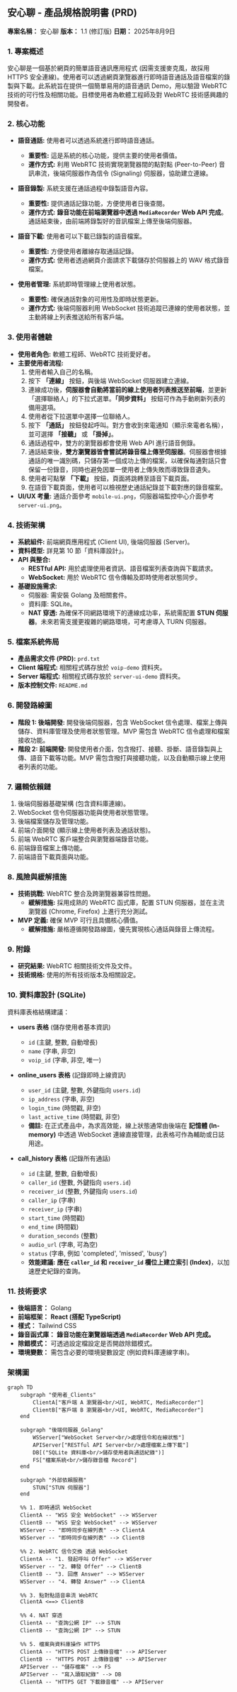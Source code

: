 ## 安心聊 - 產品規格說明書 (PRD)

**專案名稱：** 安心聊
**版本：** 1.1 (修訂版)
**日期：** 2025年8月9日

### **1. 專案概述**

安心聊是一個基於網頁的簡單語音通訊應用程式 (因需支援麥克風，故採用 HTTPS 安全連線)。使用者可以透過網頁瀏覽器進行即時語音通話及語音檔案的錄製與下載。此系統旨在提供一個簡單易用的語音通訊 Demo，用以驗證 WebRTC 技術的可行性及相關功能。目標使用者為軟體工程師及對 WebRTC 技術感興趣的開發者。

### **2. 核心功能**

*   **語音通話:** 使用者可以透過系統進行即時語音通話。
    *   **重要性:** 這是系統的核心功能，提供主要的使用者價值。
    *   **運作方式:** 利用 WebRTC 技術實現瀏覽器間的點對點 (Peer-to-Peer) 音訊串流，後端伺服器作為信令 (Signaling) 伺服器，協助建立連線。

*   **語音錄製:** 系統支援在通話過程中錄製語音內容。
    *   **重要性:** 提供通話記錄功能，方便使用者日後查閱。
    *   **運作方式:** **錄音功能在前端瀏覽器中透過 `MediaRecorder` Web API 完成**。通話結束後，由前端將錄製好的音訊檔案上傳至後端伺服器。

*   **語音下載:** 使用者可以下載已錄製的語音檔案。
    *   **重要性:** 方便使用者離線存取通話記錄。
    *   **運作方式:** 使用者透過網頁介面請求下載儲存於伺服器上的 WAV 格式錄音檔案。

*   **使用者管理:** 系統即時管理線上使用者狀態。
    *   **重要性:** 確保通話對象的可用性及即時狀態更新。
    *   **運作方式:** 後端伺服器利用 WebSocket 技術追蹤已連線的使用者狀態，並主動將線上列表推送給所有客戶端。

### **3. 使用者體驗**

*   **使用者角色:** 軟體工程師、WebRTC 技術愛好者。
*   **主要使用者流程:**
    1.  使用者輸入自己的名稱。
    2.  按下 **「連線」** 按鈕，與後端 WebSocket 伺服器建立連線。
    3.  連線成功後，**伺服器會自動將當前的線上使用者列表推送至前端**，並更新「選擇聯絡人」的下拉式選單。**「同步資料」** 按鈕可作為手動刷新列表的備用選項。
    4.  使用者從下拉選單中選擇一位聯絡人。
    5.  按下 **「通話」** 按鈕發起呼叫。對方會收到來電通知（顯示來電者名稱），並可選擇 **「接聽」** 或 **「掛掉」**。
    6.  通話過程中，雙方的瀏覽器都會使用 Web API 進行語音側錄。
    7.  通話結束後，**雙方瀏覽器皆會嘗試將錄音檔上傳至伺服器**。伺服器會根據通話的唯一識別碼，只儲存第一個成功上傳的檔案，以確保每通對話只會保留一份錄音，同時也避免因單一使用者上傳失敗而導致錄音遺失。
    8.  使用者可點擊 **「下載」** 按鈕，頁面將跳轉至語音下載頁面。
    9.  在語音下載頁面，使用者可以檢視歷史通話紀錄並下載對應的錄音檔案。
*   **UI/UX 考量:** 通話介面參考 `mobile-ui.png`，伺服器端監控中心介面參考 `server-ui.png`。

### **4. 技術架構**

*   **系統組件:** 前端網頁應用程式 (Client UI), 後端伺服器 (Server)。
*   **資料模型:** 詳見第 10 節「資料庫設計」。
*   **API 與整合:**
    *   **RESTful API:** 用於處理使用者資訊、語音檔案列表查詢與下載請求。
    *   **WebSocket:** 用於 WebRTC 信令傳輸及即時使用者狀態同步。
*   **基礎設施需求:**
    *   伺服器: 需安裝 Golang 及相關套件。
    *   資料庫: SQLite。
    *   **NAT 穿透:** 為確保不同網路環境下的連線成功率，系統需配置 **STUN 伺服器**。未來若需支援更複雜的網路環境，可考慮導入 TURN 伺服器。

### **5. 檔案系統佈局**

*   **產品需求文件 (PRD):** `prd.txt`
*   **Client 端程式:** 相關程式碼存放於 `voip-demo` 資料夾。
*   **Server 端程式:** 相關程式碼存放於 `server-ui-demo` 資料夾。
*   **版本控制文件:** `README.md`

### **6. 開發路線圖**

*   **階段 1: 後端開發:** 開發後端伺服器，包含 WebSocket 信令處理、檔案上傳與儲存、資料庫管理及使用者狀態管理。MVP 需包含 WebRTC 信令處理和檔案接收功能。
*   **階段 2: 前端開發:** 開發使用者介面，包含撥打、接聽、掛斷、語音錄製與上傳、語音下載等功能。MVP 需包含撥打與接聽功能，以及自動顯示線上使用者列表的功能。

### **7. 邏輯依賴鏈**

1.  後端伺服器基礎架構 (包含資料庫連線)。
2.  WebSocket 信令伺服器功能與使用者狀態管理。
3.  後端檔案儲存及管理功能。
4.  前端介面開發 (顯示線上使用者列表及通話狀態)。
5.  前端 WebRTC 客戶端整合與瀏覽器端錄音功能。
6.  前端錄音檔案上傳功能。
7.  前端語音下載頁面與功能。

### **8. 風險與緩解措施**

*   **技術挑戰:** WebRTC 整合及跨瀏覽器兼容性問題。
    *   **緩解措施:** 採用成熟的 WebRTC 函式庫，配置 STUN 伺服器，並在主流瀏覽器 (Chrome, Firefox) 上進行充分測試。
*   **MVP 定義:** 確保 MVP 可行且具備核心價值。
    *   **緩解措施:** 嚴格遵循開發路線圖，優先實現核心通話與錄音上傳流程。

### **9. 附錄**

*   **研究結果:** WebRTC 相關技術文件及文件。
*   **技術規格:** 使用的所有技術版本及相關設定。

### **10. 資料庫設計 (SQLite)**

資料庫表格結構建議：

*   **users 表格** (儲存使用者基本資訊)
    *   `id` (主鍵, 整數, 自動增長)
    *   `name` (字串, 非空)
    *   `voip_id` (字串, 非空, 唯一)

*   **online_users 表格** (記錄即時上線資訊)
    *   `user_id` (主鍵, 整數, 外鍵指向 `users.id`)
    *   `ip_address` (字串, 非空)
    *   `login_time` (時間戳, 非空)
    *   `last_active_time` (時間戳, 非空)
    *   **備註:** 在正式產品中，為求高效能，線上狀態通常由後端在 **記憶體 (In-memory)** 中透過 WebSocket 連線直接管理，此表格可作為輔助或日誌用途。

*   **call_history 表格** (記錄所有通話)
    *   `id` (主鍵, 整數, 自動增長)
    *   `caller_id` (整數, 外鍵指向 `users.id`)
    *   `receiver_id` (整數, 外鍵指向 `users.id`)
    *   `caller_ip` (字串)
    *   `receiver_ip` (字串)
    *   `start_time` (時間戳)
    *   `end_time` (時間戳)
    *   `duration_seconds` (整數)
    *   `audio_url` (字串, 可為空)
    *   `status` (字串, 例如 'completed', 'missed', 'busy')
    *   **效能建議:** **應在 `caller_id` 和 `receiver_id` 欄位上建立索引 (Index)**，以加速歷史紀錄的查詢。

### **11. 技術要求**

*   **後端語言：** Golang
*   **前端框架：** **React (搭配 TypeScript)**
*   **樣式：** Tailwind CSS
*   **錄音函式庫：** **錄音功能在瀏覽器端透過 `MediaRecorder` Web API 完成。**
*   **除錯模式：** 可透過設定檔設定是否開啟除錯模式。
*   **環境變數：** 需包含必要的環境變數設定 (例如資料庫連線字串)。

### 架構圖
```mermaid
graph TD
    subgraph "使用者_Clients"
        ClientA["客戶端 A 瀏覽器<br/>UI, WebRTC, MediaRecorder"]
        ClientB["客戶端 B 瀏覽器<br/>UI, WebRTC, MediaRecorder"]
    end

    subgraph "後端伺服器_Golang"
        WSServer["WebSocket Server<br/>處理信令和在線狀態"]
        APIServer["RESTful API Server<br/>處理檔案上傳下載"]
        DB[("SQLite 資料庫<br/>儲存使用者與通話紀錄")]
        FS["檔案系統<br/>儲存錄音檔 Record"]
    end

    subgraph "外部依賴服務"
        STUN["STUN 伺服器"]
    end

    %% 1. 即時通訊 WebSocket
    ClientA -- "WSS 安全 WebSocket" --> WSServer
    ClientB -- "WSS 安全 WebSocket" --> WSServer
    WSServer -- "即時同步在線列表" --> ClientA
    WSServer -- "即時同步在線列表" --> ClientB

    %% 2. WebRTC 信令交換 透過 WebSocket
    ClientA -- "1. 發起呼叫 Offer" --> WSServer
    WSServer -- "2. 轉發 Offer" --> ClientB
    ClientB -- "3. 回應 Answer" --> WSServer
    WSServer -- "4. 轉發 Answer" --> ClientA

    %% 3. 點對點語音串流 WebRTC
    ClientA <==> ClientB

    %% 4. NAT 穿透
    ClientA -- "查詢公網 IP" --> STUN
    ClientB -- "查詢公網 IP" --> STUN

    %% 5. 檔案與資料庫操作 HTTPS
    ClientA -- "HTTPS POST 上傳錄音檔" --> APIServer
    ClientB -- "HTTPS POST 上傳錄音檔" --> APIServer
    APIServer -- "儲存檔案" --> FS
    APIServer -- "寫入讀取紀錄" --> DB
    ClientA -- "HTTPS GET 下載錄音檔" --> APIServer
```